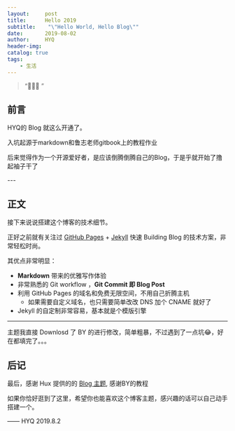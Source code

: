 ```yaml
---
layout:     post
title:      Hello 2019
subtitle:    "\"Hello World, Hello Blog\""
date:       2019-08-02
author:     HYQ
header-img: 
catalog: true
tags:
    - 生活
---
```


> “🙉🙉🙉 ”


## 前言

HYQ的 Blog 就这么开通了。

入坑起源于markdown和鲁志老师gitbook上的教程作业

后来觉得作为一个开源爱好者，是应该倒腾倒腾自己的Blog，于是乎就开始了撸起袖子干了

<p id = "build"></p>
---

## 正文

接下来说说搭建这个博客的技术细节。  

正好之前就有关注过 [GitHub Pages](https://pages.github.com/) + [Jekyll](http://jekyllrb.com/) 快速 Building Blog 的技术方案，非常轻松时尚。

其优点非常明显：

* **Markdown** 带来的优雅写作体验
* 非常熟悉的 Git workflow ，**Git Commit 即 Blog Post**
* 利用 GitHub Pages 的域名和免费无限空间，不用自己折腾主机
	* 如果需要自定义域名，也只需要简单改改 DNS 加个 CNAME 就好了 
* Jekyll 的自定制非常容易，基本就是个模版引擎



---


主题我直接 Downlosd 了  BY  的进行修改，简单粗暴，不过遇到了一点坑😂，好在都填完了。。。




## 后记

最后，感谢 Hux 提供的的 [Blog 主题](https://github.com/Huxpro/huxpro.github.io),   感谢BY的教程

如果你恰好逛到了这里，希望你也能喜欢这个博客主题，感兴趣的话可以自己动手搭建一个。

—— HYQ 2019.8.2


